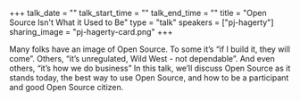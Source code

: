 +++
talk_date = ""
talk_start_time = ""
talk_end_time = ""
title = "Open Source Isn't What it Used to Be"
type = "talk"
speakers = ["pj-hagerty"]
sharing_image = "pj-hagerty-card.png"
+++

Many folks have an image of Open Source. To some it’s “if I build it, they will come”. Others, “it’s unregulated, Wild West - not dependable”. And even others, “it’s how we do business”
In this talk, we’ll discuss Open Source as it stands today, the best way to use Open Source, and how to be a participant and good Open Source citizen.

